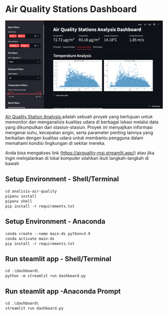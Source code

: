 # Air Quality Stations Dashboard 

![image](https://github.com/SyafiqMSI/analisis-air-quality/blob/main/data/image.png)

[Air Quality Station Analysis ](https://airquality-msi.streamlit.app/) adalah sebuah proyek yang bertujuan untuk memonitor dan menganalisis kualitas udara di berbagai lokasi melalui data yang dikumpulkan dari stasiun-stasiun. Proyek ini menyajikan informasi mengenai suhu, kecepatan angin, serta parameter penting lainnya yang berkaitan dengan kualitas udara untuk membantu pengguna dalam memahami kondisi lingkungan di sekitar mereka.

Anda bisa mengakses link (https://airquality-msi.streamlit.app/) atau jika ingin melnjalankan di lokal komputer silahkan ikuti langkah-langkah di bawah

## Setup Environment - Shell/Terminal
```
cd analisis-air-quality
pipenv install
pipenv shell
pip install -r requirements.txt
```
## Setup Environment - Anaconda
```
conda create --name main-ds python=3.9
conda activate main-ds
pip install -r requirements.txt
```

## Run steamlit app - Shell/Terminal
```
cd .\dashboard\
python -m streamlit run dashboard.py
```

## Run steamlit app -Anaconda Prompt
```
cd .\dashboard\
streamlit run dashboard.py
```

